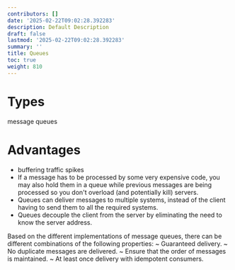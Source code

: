 ```yaml
---
contributors: []
date: '2025-02-22T09:02:28.392283'
description: Default Description
draft: false
lastmod: '2025-02-22T09:02:28.392283'
summary: ''
title: Queues
toc: true
weight: 810
---
```


# Types

message queues

# Advantages

- buffering traffic spikes
- If a message has to be processed by some very expensive code, you may also hold them in a queue while previous messages are being processed so you don't overload (and potentially kill) servers.
- Queues can deliver messages to multiple systems, instead of the client having to send them to all the required systems.
- Queues decouple the client from the server by eliminating the need to know the server address.
  
Based on the different implementations of message queues, there can be different combinations of the following properties:
~ Guaranteed delivery.
~ No duplicate messages are delivered.
~ Ensure that the order of messages is maintained.
~ At least once delivery with idempotent consumers.
